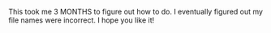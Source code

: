 This took me 3 MONTHS to figure out how to do.
I eventually figured out my file names were incorrect.
I hope you like it!
